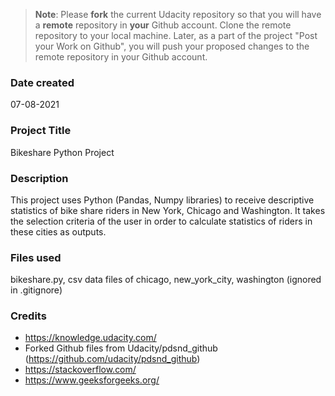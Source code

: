>**Note**: Please **fork** the current Udacity repository so that you will have a **remote** repository in **your** Github account. Clone the remote repository to your local machine. Later, as a part of the project "Post your Work on Github", you will push your proposed changes to the remote repository in your Github account.

### Date created
07-08-2021

### Project Title
Bikeshare Python Project

### Description
This project uses Python (Pandas, Numpy libraries) to receive descriptive statistics of bike share riders in New York, Chicago and Washington. It takes the selection criteria of the user in order to calculate statistics of riders in these cities as outputs.

### Files used
bikeshare.py, csv data files of chicago, new_york_city, washington (ignored in .gitignore)

### Credits

- https://knowledge.udacity.com/
- Forked Github files from Udacity/pdsnd_github (https://github.com/udacity/pdsnd_github)
- https://stackoverflow.com/
- https://www.geeksforgeeks.org/

